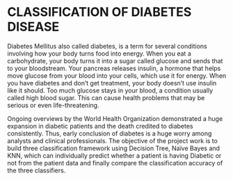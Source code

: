 # CLASSIFICATION OF DIABETES DISEASE 
Diabetes Mellitus also called diabetes, is a term for several conditions involving how your body turns food into energy. When you eat a carbohydrate, your body turns it into a sugar called glucose and sends that to your bloodstream. Your pancreas releases insulin, a hormone that helps move glucose from your blood into your cells, which use it for energy. When you have diabetes and don’t get treatment, your body doesn’t use insulin like it should. Too much glucose stays in your blood, a condition usually called high blood sugar. This can cause health problems that may be serious or even life-threatening.

Ongoing overviews by the World Health Organization demonstrated a huge expansion in diabetic patients and the death credited to diabetes consistently. Thus, early conclusion of diabetes is a huge worry among analysts and clinical professionals. The objective of the project work is to build three classification framework using Decision Tree, Naïve Bayes and KNN, which can individually predict whether a patient is having Diabetic or not from the patient data and finally compare the classification accuracy of the three classifiers.

